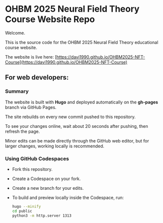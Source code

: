 # OHBM 2025 Neural Field Theory Course Website Repo

Welcome.

This is the source code for the OHBM 2025 Neural Field Theory educational course website.

The website is live here: [https://davi1990.github.io/OHBM2025-NFT-Course](https://davi1990.github.io/OHBM2025-NFT-Course)

## For web developers:

### Summary

The website is built with **Hugo** and deployed automatically on the **gh-pages** branch via GitHub Pages.

The site rebuilds on every new commit pushed to this repository.

To see your changes online, wait about 20 seconds after pushing, then refresh the page.

Minor edits can be made directly through the GitHub web editor, but for larger changes, working locally is recommended.

### Using GitHub Codespaces

- Fork this repository.  
- Create a Codespace on your fork.  
- Create a new branch for your edits.  
- To build and preview locally inside the Codespace, run:

  ```bash
  hugo --minify
  cd public
  python3 -m http.server 1313
